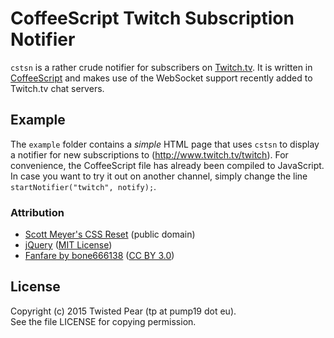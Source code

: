 # CoffeeScript Twitch Subscription Notifier
`cstsn` is a rather crude notifier for subscribers on [Twitch.tv](http://twitch.tv).
It is written in [CoffeeScript](http://coffeescript.org/) and makes use of the WebSocket support recently added to Twitch.tv chat servers.

## Example
The `example` folder contains a _simple_ HTML page that uses `cstsn` to display a notifier for new subscriptions to (http://www.twitch.tv/twitch).
For convenience, the CoffeeScript file has already been compiled to JavaScript.
In case you want to try it out on another channel, simply change the line `startNotifier("twitch", notify);`.

### Attribution
- [Scott Meyer's CSS Reset](http://meyerweb.com/eric/tools/css/reset/) (public domain)
- [jQuery](https://jquery.com/) ([MIT License](https://jquery.org/license/))
- [Fanfare by bone666138](https://www.freesound.org/people/bone666138/sounds/198874/) ([CC BY 3.0](https://creativecommons.org/licenses/by/3.0/))

## License ##
Copyright (c) 2015 Twisted Pear (tp at pump19 dot eu).  
See the file LICENSE for copying permission.
